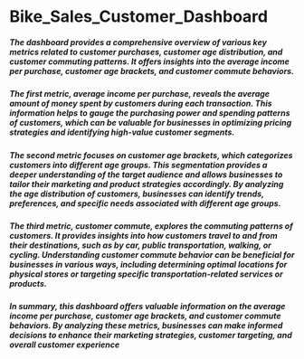 # Bike_Sales_Customer_Dashboard
##### The dashboard provides a comprehensive overview of various key metrics related to customer purchases, customer age distribution, and customer commuting patterns. It offers insights into the average income per purchase, customer age brackets, and customer commute behaviors.

##### The first metric, average income per purchase, reveals the average amount of money spent by customers during each transaction. This information helps to gauge the purchasing power and spending patterns of customers, which can be valuable for businesses in optimizing pricing strategies and identifying high-value customer segments.

##### The second metric focuses on customer age brackets, which categorizes customers into different age groups. This segmentation provides a deeper understanding of the target audience and allows businesses to tailor their marketing and product strategies accordingly. By analyzing the age distribution of customers, businesses can identify trends, preferences, and specific needs associated with different age groups.

##### The third metric, customer commute, explores the commuting patterns of customers. It provides insights into how customers travel to and from their destinations, such as by car, public transportation, walking, or cycling. Understanding customer commute behavior can be beneficial for businesses in various ways, including determining optimal locations for physical stores or targeting specific transportation-related services or products.

##### In summary, this dashboard offers valuable information on the average income per purchase, customer age brackets, and customer commute behaviors. By analyzing these metrics, businesses can make informed decisions to enhance their marketing strategies, customer targeting, and overall customer experience
